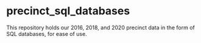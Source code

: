 # precinct_sql_databases
This repository holds our 2016, 2018, and 2020 precinct data in the form of SQL databases, for ease of use.
